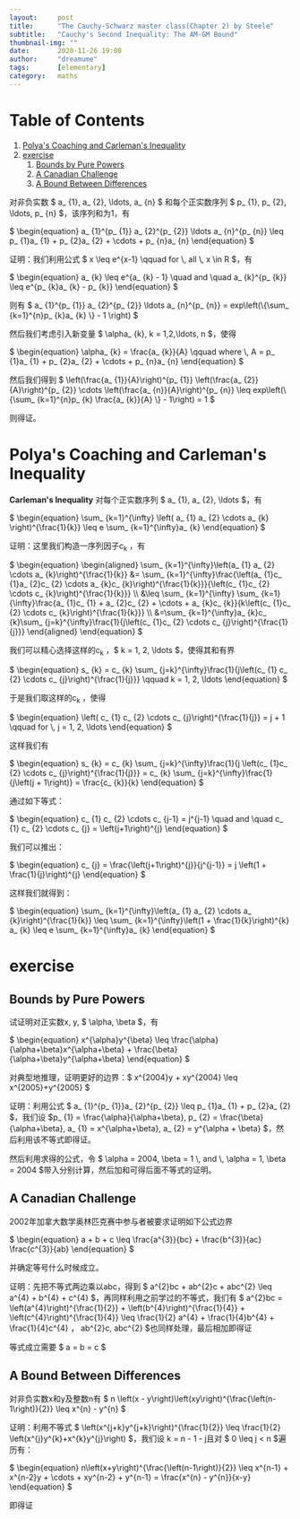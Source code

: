 ```yaml
---
layout:     post
title:      "The Cauchy-Schwarz master class(Chapter 2) by Steele"
subtitle:   "Cauchy's Second Inequality: The AM-GM Bound"
thumbnail-img: ""
date:       2020-11-26 19:00
author:     "dreamume"
tags: 		[elementary]
category:   maths
---
```

<head>
    <script src="https://cdn.mathjax.org/mathjax/latest/MathJax.js?config=TeX-AMS-MML_HTMLorMML" type="text/javascript"></script>
    <script type="text/x-mathjax-config">
        MathJax.Hub.Config({
            tex2jax: {
            skipTags: ['script', 'noscript', 'style', 'textarea', 'pre'],
            inlineMath: [['$','$']]
            }
        });
    </script>
</head>

# Table of Contents

1.  [Polya's Coaching and Carleman's Inequality](#org0beded2)
2.  [exercise](#org82bb2fa)
    1.  [Bounds by Pure Powers](#org757c451)
    2.  [A Canadian Challenge](#orgd10957a)
    3.  [A Bound Between Differences](#orgec1fad0)

对非负实数 $ a_ {1}, a_ {2}, \\ldots, a_ {n} $ 和每个正实数序列 $ p_ {1}, p_ {2}, \\ldots, p_ {n} $，该序列和为1，有

$ \\begin{equation} a_ {1}^{p_ {1}} a_ {2}^{p_ {2}} \\ldots a_ {n}^{p_ {n}} \\leq p_ {1}a_ {1} + p_ {2}a_ {2} + \\cdots + p_ {n}a_ {n} \\end{equation} $

证明：我们利用公式 $ x \\leq e^{x-1} \\qquad for \\, all \\, x \\in R $，有

$ \\begin{equation} a_ {k} \\leq e^{a_ {k} - 1} \\quad and \\quad a_ {k}^{p_ {k}} \\leq e^{p_ {k}a_ {k} - p_ {k}} \\end{equation} $

则有 $ a_ {1}^{p_ {1}} a_ {2}^{p_ {2}} \\ldots a_ {n}^{p_ {n}} = exp\\left(\\{\\sum_ {k=1}^{n}p_ {k}a_ {k} \\} - 1 \\right) $

然后我们考虑引入新变量 $ \\alpha_ {k}, k = 1,2,\\ldots, n $，使得

$ \\begin{equation} \\alpha_ {k} = \\frac{a_ {k}}{A} \\qquad where \\, A = p_ {1}a_ {1} + p_ {2}a_ {2} + \\cdots + p_ {n}a_ {n} \\end{equation} $

然后我们得到 $ \\left(\\frac{a_ {1}}{A}\\right)^{p_ {1}} \\left(\\frac{a_ {2}}{A}\\right)^{p_ {2}} \\cdots \\left(\\frac{a_ {n}}{A}\\right)^{p_ {n}} \\leq exp\\left(\\{\\sum_ {k=1}^{n}p_ {k} \\frac{a_ {k}}{A} \\} - 1\\right) = 1 $

则得证。


<a id="org0beded2"></a>

# Polya's Coaching and Carleman's Inequality

**Carleman's Inequality** 对每个正实数序列 $ a_ {1}, a_ {2}, \\ldots $，有

$ \\begin{equation} \\sum_ {k=1}^{\\infty} \\left( a_ {1} a_ {2} \\cdots a_ {k} \\right)^{\\frac{1}{k}} \\leq e \\sum_ {k=1}^{\\infty}a_ {k} \\end{equation} $

证明：这里我们构造一序列因子c<sub>k</sub> ，有

$ \\begin{equation} \\begin{aligned} \\sum_ {k=1}^{\\infty}\\left(a_ {1} a_ {2} \\cdots a_ {k}\\right)^{\\frac{1}{k}} &= \\sum_ {k=1}^{\\infty}\\frac{\\left(a_ {1}c_ {1}a_ {2}c_ {2} \\cdots a_ {k}c_ {k}\\right)^{\\frac{1}{k}}}{\\left(c_ {1}c_ {2} \\cdots c_ {k}\\right)^{\\frac{1}{k}}} \\\\ &\\leq \\sum_ {k=1}^{\\infty} \\sum_ {k=1}{\\infty}\\frac{a_ {1}c_ {1} + a_ {2}c_ {2} + \\cdots + a_ {k}c_ {k}}{k\\left(c_ {1}c_ {2} \\cdots c_ {k}\\right)^{\\frac{1}{k}}} \\\\ &=\\sum_ {k=1}^{\\infty}a_ {k}c_ {k}\\sum_ {j=k}^{\\infty}\\frac{1}{j\\left(c_ {1}c_ {2} \\cdots c_ {j}\\right)^{\\frac{1}{j}}} \\end{aligned} \\end{equation} $

我们可以精心选择这样的c<sub>k</sub> ，$ k = 1, 2, \\ldots $，使得其和有界

$ \\begin{equation} s_ {k} = c_ {k} \\sum_ {j=k}^{\\infty}\\frac{1}{j\\left(c_ {1} c_ {2} \\cdots c_ {j}\\right)^{\\frac{1}{j}}} \\qquad k = 1, 2, \\ldots \\end{equation} $

于是我们取这样的c<sub>k</sub> ，使得

$ \\begin{equation} \\left( c_ {1} c_ {2} \\cdots c_ {j}\\right)^{\\frac{1}{j}} = j + 1 \\qquad for \\, j = 1, 2, \\ldots \\end{equation} $

这样我们有

$ \\begin{equation} s_ {k} = c_ {k} \\sum_ {j=k}^{\\infty}\\frac{1}{j \\left(c_ {1}c_ {2} \\cdots c_ {j}\\right)^{\\frac{1}{j}}} = c_ {k} \\sum_ {j=k}^{\\infty}\\frac{1}{j\\left(j + 1\\right)} = \\frac{c_ {k}}{k} \\end{equation} $

通过如下等式：

$ \\begin{equation} c_ {1} c_ {2} \\cdots c_ {j-1} = j^{j-1} \\quad and \\quad c_ {1} c_ {2} \\cdots c_ {j} = \\left(j+1\\right)^{j} \\end{equation} $

我们可以推出：

$ \\begin{equation} c_ {j} = \\frac{\\left(j+1\\right)^{j}}{j^{j-1}} = j \\left(1 + \\frac{1}{j}\\right)^{j} \\end{equation} $

这样我们就得到：

$ \\begin{equation} \\sum_ {k=1}^{\\infty}\\left(a_ {1} a_ {2} \\cdots a_ {k}\\right)^{\\frac{1}{k}} \\leq \\sum_ {k=1}^{\\infty}\\left(1 + \\frac{1}{k}\\right)^{k} a_ {k} \\leq e \\sum_ {k=1}^{\\infty}a_ {k} \\end{equation} $


<a id="org82bb2fa"></a>

# exercise


<a id="org757c451"></a>

## Bounds by Pure Powers

试证明对正实数x, y, $ \\alpha, \\beta $，有

$ \\begin{equation} x^{\\alpha}y^{\\beta} \\leq \\frac{\\alpha}{\\alpha+\\beta}x^{\\alpha+\\beta} + \\frac{\\beta}{\\alpha+\\beta}y^{\\alpha+\\beta} \\end{equation} $

对典型地推理，证明更好的边界：$ x^{2004}y + xy^{2004} \\leq x^{2005}+y^{2005} $

证明：利用公式 $ a_ {1}^{p_ {1}}a_ {2}^{p_ {2}} \\leq p_ {1}a_ {1} + p_ {2}a_ {2} $，我们设 $p_ {1} = \\frac{\\alpha}{\\alpha+\\beta}, p_ {2} = \\frac{\\beta}{\\alpha+\\beta}, a_ {1} = x^{\\alpha+\\beta}, a_ {2} = y^{\\alpha + \\beta} $，然后利用该不等式即得证。

然后利用求得的公式，令 $ \\alpha = 2004, \\beta = 1 \\, and \\, \\alpha = 1, \\beta = 2004 $带入分别计算，然后加和可得后面不等式的证明。


<a id="orgd10957a"></a>

## A Canadian Challenge

2002年加拿大数学奥林匹克赛中参与者被要求证明如下公式边界

$ \\begin{equation} a + b + c \\leq \\frac{a^{3}}{bc} + \\frac{b^{3}}{ac} \\frac{c^{3}}{ab} \\end{equation} $

并确定等号什么时候成立。

证明：先把不等式两边乘以abc，得到 $ a^{2}bc + ab^{2}c + abc^{2} \\leq a^{4} + b^{4} + c^{4} $，再同样利用之前学过的不等式，我们有 $ a^{2}bc = \\left(a^{4}\\right)^{\\frac{1}{2}} + \\left(b^{4}\\right)^{\\frac{1}{4}} + \\left(c^{4}\\right)^{\\frac{1}{4}} \\leq \\frac{1}{2} a^{4} + \\frac{1}{4}b^{4} + \\frac{1}{4}c^{4} $，$ ab^{2}c, abc^{2} $也同样处理，最后相加即得证

等式成立需要 $ a = b = c $


<a id="orgec1fad0"></a>

## A Bound Between Differences

对非负实数x和y及整数n有 $ n \\left(x - y\\right)\\left(xy\\right)^{\\frac{\\left(n-1\\right)}{2}} \\leq x^{n} - y^{n} $

证明：利用不等式 $ \\left(x^{j+k}y^{j+k}\\right)^{\\frac{1}{2}} \\leq \\frac{1}{2} \\left(x^{j}y^{k}+x^{k}y^{j}\\right) $，我们设 k = n - 1 - j且对 $ 0 \\leq j < n $遍历有：

$ \\begin{equation} n\\left(x+y\\right)^{\\frac{\\left(n-1\\right)}{2}} \\leq x^{n-1} + x^{n-2}y + \\cdots + xy^{n-2} + y^{n-1} = \\frac{x^{n} - y^{n}}{x-y} \\end{equation} $

即得证
